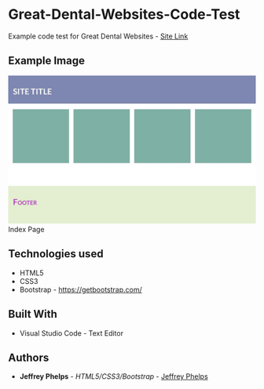 # Great-Dental-Websites-Code-Test
Example code test for Great Dental Websites - [Site Link](https://jeffreyphelps.github.io/Great-Dental-Websites-Code-Test/)

## Example Image

![Screen shot](GDWCodeTest.jpg)
Index Page

## Technologies used
- HTML5
- CSS3
- Bootstrap - https://getbootstrap.com/

## Built With

* Visual Studio Code - Text Editor

## Authors

* **Jeffrey Phelps** - *HTML5/CSS3/Bootstrap* - [Jeffrey Phelps](https://github.com/JeffreyPhelps)

